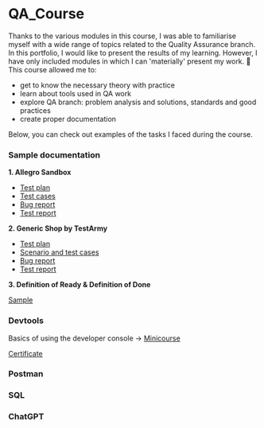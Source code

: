 # QA_Course
Thanks to the various modules in this course, I was able to familiarise myself with a wide range of topics related to the Quality Assurance branch. In this portfolio, I would like to present the results of my learning. However, I have only included modules in which I can 'materially' present my work. :slightly_smiling_face:
This course allowed me to:
* get to know the necessary theory with practice
* learn about tools used in QA work
* explore QA branch: problem analysis and solutions, standards and good practices
* create proper documentation

Below, you can check out examples of the tasks I faced during the course. 

### Sample documentation
**1. Allegro Sandbox**
* [Test plan](https://drive.google.com/file/d/1cRJdU6T6CtdcUbtz7Vtp08lzP7Up145y/view?usp=drive_link)
* [Test cases](https://docs.google.com/document/d/1obBYg-6bmxsXW05WEku2Z7R_r_DquGhnboqCt_j0A9E/edit?usp=drive_link)
* [Bug report](https://docs.google.com/spreadsheets/d/1N0UNluPKfuGABzAiERWwAnW2OD1mKbVmq3zWGuOAJ8Q/edit?usp=drive_link)
* [Test report](https://drive.google.com/file/d/10nz_hn8osQ20P3n1tEWSlKMcgNqtJ_yB/view?usp=drive_link)

**2. Generic Shop by TestArmy**
* [Test plan](https://drive.google.com/file/d/14YT3LU42hfid7Ydq7eo5Dv2m8CQwgZNH/view?usp=drive_link)
* [Scenario and test cases](https://docs.google.com/spreadsheets/d/1lCWVFviaHi4Q8tluyCWeMiH4a-cpWKqzjk7G3zJPfqA/edit?usp=sharing)
* [Bug report](https://docs.google.com/spreadsheets/d/1Ztz3sgFs_pcBi3PXwAIu-MNxDDbJeHlPIpnPANpMmIA/edit?usp=sharing)
* [Test report](https://drive.google.com/file/d/1pDDZ93CVt_WPvAae1AgnnMhsZjTb95iB/view?usp=drive_link)

**3. Definition of Ready & Definition of Done**

[Sample](https://drive.google.com/file/d/1nj6y_bUZGhSG9ZnZiap4Lz6uBn0AYaNs/view?usp=sharing)

### Devtools

Basics of using the developer console -> [Minicourse](https://szkoleniedlaqa.pl/konsola/)

[Certificate](https://drive.google.com/file/d/1ivc7_YJ9rcasOwIgwA87S9SmqcefSwqr/view?usp=sharing)

### Postman
### SQL
### ChatGPT
